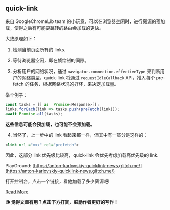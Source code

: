 ## quick-link

来自 GoogleChromeLib team 的小玩意，可以在浏览器空闲时，进行资源的预加载，使得之后有可能要跳转的路由会加载的更快。

大致原理如下：

1. 检测当前页面所有的 links.

2. 等待浏览器空闲，即在帧绘制的间隙。

3. 分析用户的网络状况，通过 `navigator.connection.effectiveType` 来判断用户的网络类型，quick-link 将通过 `requestIdleCallback` API，推入每个 pre-fetch 的任务，根据网络状况的好坏，来决定加载量。

举个例子：

```typescript
const tasks = [] as  Promise<Response>[];
links.forEach(link => tasks.push(preFetch(link)));
await Promise.all(tasks);
```
**这些信息可能会预加载，也可能不会预加载。**

4. 当然了，上一步中的 link 看起来都一样，但其中有一部分是这样的：

```xml
<link url ="xxx" rel="prefetch">
```
因此，这部分 link 优先级比较高，quick-link 会优先考虑加载高优先级的 link.

PlayGround:
[https://anton-karlovskiy-quicklink-news.glitch.me/](https://anton-karlovskiy-quicklink-news.glitch.me/)

打开控制台，点击一个链接，看他加载了多少资源吧!

[Read More](https://github.com/GoogleChromeLabs/quicklink)



<b>😘 觉得文章有用？点击下方打赏，鼓励作者更好的写作！</b>
